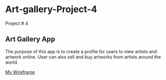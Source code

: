 # Art-gallery-Project-4
Project # 4

## Art Gallery App
The purpose of this app is to create a profile for users to view artists and
artwork online.  User can also sell and buy artworks from artists around the world.

[My Wireframe](https://trello.com/b/4ngI3hPk/project-4-art-app)
